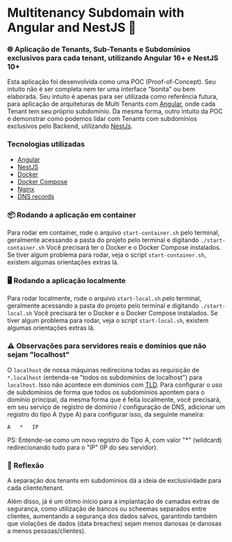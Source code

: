 # Multitenancy Subdomain with Angular and NestJS 🚀

### 🌐 Aplicação de Tenants, Sub-Tenants e Subdomínios exclusivos para cada tenant, utilizando Angular 16+ e NestJS 10+

Esta aplicação foi desenvolvida como uma POC (Proof-of-Concept). Seu intuito não é ser completa nem ter uma interface "bonita" ou bem elaborada. Seu intuito é apenas para ser utilizada como referência futura, para aplicação de arquiteturas de Multi Tenants com [Angular](https://angular.io/), onde cada Tenant tem seu próprio subdomínio.
Da mesma forma, outro intuito da POC é demonstrar como podemos lidar com Tenants com subdomínios exclusivos pelo Backend, utilizando [NestJs](https://nestjs.com/).


### Tecnologias utilizadas
- [Angular](https://angular.io/)
- [NestJS](https://nestjs.com/)
- [Docker](https://www.docker.com/)
- [Docker Compose](https://docs.docker.com/compose/)
- [Nginx](https://www.nginx.com/)
- [DNS records](https://www.cloudflare.com/learning/dns/dns-records/)

### 📦 Rodando a aplicação em container

Para rodar em container, rode o arquivo `start-container.sh` pelo terminal, geralmente acessando a pasta do projeto pelo terminal e digitando `./start-container.sh`
Você precisará ter o Docker e o Docker Compose instalados. Se tiver algum problema para rodar, veja o script `start-container.sh`, existem algumas orientações extras lá.

### 🖥️ Rodando a aplicação localmente

Para rodar localmente, rode o arquivo `start-local.sh` pelo terminal, geralmente acessando a pasta do projeto pelo terminal e digitando `./start-local.sh`
Você precisará ter o Docker e o Docker Compose instalados. Se tiver algum problema para rodar, veja o script `start-local.sh`, existem algumas orientações extras lá.

### ⚠️ Observações para servidores reais e domínios que não sejam "localhost"

O `localhost` de nossa máquinas redireciona todas as requisição de `*.localhost` (entenda-se "todos os subdomínios de localhost") para `localhost`. Isso não acontece em domínios com [TLD](https://www.hostinger.com.br/tutoriais/o-que-e-tld).
Para configurar o uso de subdomínios de forma que todos os subdomínios apontem para o domínio principal, da mesma forma que é feita localmente, você precisará, em seu serviço de registro de domínio / configuração de DNS, adicionar um registro do tipo A (type A) para configurar isso, da seguinte maneira:

```
A   *   IP

```
PS: Entende-se como um novo registro do Tipo A, com valor "*" (wildcard) redirecionando tudo para o "IP" (IP do seu servidor).

### 💭 Reflexão

A separação dos tenants em subdomínios dá a ideia de exclusividade para cada cliente/tenant.

Além disso, já é um ótimo início para a implantação de camadas extras de segurança, como utilização de bancos ou scheemas separados entre clientes, aumentando a segurança dos dados salvos, garantindo também que violações de dados (data breaches) sejam menos danosas (e danosas a menos pessoas/clientes).
